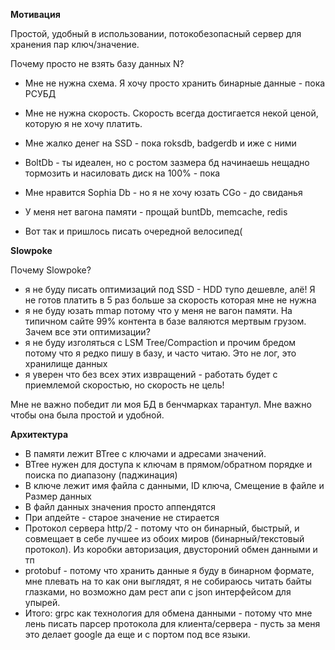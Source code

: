 **Мотивация**


Простой, удобный в использовании, потокобезопасный сервер для хранения пар ключ/значение. 

Почему просто не взять базу данных N?

- Мне не нужна схема. Я хочу просто хранить бинарные данные - пока РСУБД

- Мне не нужна скорость. Скорость всегда достигается некой ценой, которую я не хочу платить.

- Мне жалко денег на SSD - пока roksdb, badgerdb и иже с ними

- BoltDb - ты идеален, но с ростом зазмера бд начинаешь нещадно тормозить и насиловать диск на 100% - пока

- Мне нравится Sophia Db - но я не хочу юзать CGo - до свиданья

- У меня нет вагона памяти - прощай buntDb, memcache, redis

- Вот так и пришлось писать очередной велосипед(

**Slowpoke**


Почему Slowpoke? 

- я не буду писать оптимизаций под SSD - HDD тупо дешевле, алё! Я не готов платить в 5 раз больше за скорость которая мне не нужна
- я не буду юзать mmap потому что у меня не вагон памяти. На типичном сайте 99% контента в базе валяются мертвым грузом. Зачем все эти оптимизации?
- я не буду изголяться c LSM Tree/Compaction и прочим бредом потому что я редко пишу в базу, и часто читаю.  Это не лог, это хранилище данных
- я уверен что без всех этих извращений - работать будет с приемлемой скоростью, но скорость не цель!

Мне не важно победит ли моя БД в бенчмарках тарантул. Мне важно чтобы она была простой и удобной.

**Архитектура**

- В памяти лежит BTree с ключами и адресами значений. 
- BTree нужен для доступа к ключам в прямом/обратном порядке и поиска по диапазону (паджинация)
- В ключе лежит имя файла с данными, ID ключа, Смещение в файле и Размер данных
- В файл данных значения просто аппендятся
- При апдейте - старое значение не стирается
- Протокол сервера http/2 - потому что он бинарный, быстрый, и совмещает в себе лучшее из обоих миров (бинарный/текстовый протокол). Из коробки авторизация, двустороний обмен данными и тп
- protobuf - потому что хранить данные я буду в бинарном формате, мне плевать на то как они выглядят, я не собираюсь читать байты глазками, но возможно дам рест апи с json интерфейсом для упырей.
- Итого: grpc как технология для обмена данными - потому что мне лень писать парсер протокола для клиента/сервера - пусть за меня это делает google да еще и с портом под все языки.
